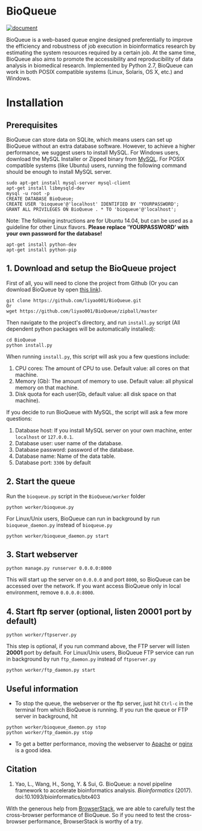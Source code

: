 # BioQueue
[![document](https://readthedocs.org/projects/bioqueue/badge/?version=latest "document")](https://bioqueue.readthedocs.io/en/latest/?badge=latest)

BioQueue is a web-based queue engine designed preferentially to improve the efficiency and robustness of job execution in bioinformatics research by estimating the system resources required by a certain job. At the same time, BioQueue also aims to promote the accessibility and reproducibility of data analysis in biomedical research. Implemented by Python 2.7, BioQueue can work in both POSIX compatible systems (Linux, Solaris, OS X, etc.) and Windows.
# Installation
## Prerequisites
BioQueue can store data on SQLite, which means users can set up BioQueue without an extra database software. However, to achieve a higher performance, we suggest users to install MySQL. For Windows users, download the MySQL Installer or Zipped binary from [MySQL](http://www.mysql.com/downloads/). For POSIX compatible systems (like Ubuntu) users, running the following command should be enough to install MySQL server.
```
sudo apt-get install mysql-server mysql-client
apt-get install libmysqld-dev
mysql -u root -p
CREATE DATABASE BioQueue;
CREATE USER 'bioqueue'@'localhost' IDENTIFIED BY 'YOURPASSWORD';
GRANT ALL PRIVILEGES ON BioQueue . * TO 'bioqueue'@'localhost';
```
Note: The following instructions are for Ubuntu 14.04, but can be used as a guideline for other Linux flavors. **Please replace 'YOURPASSWORD' with your own password for the database!**
```
apt-get install python-dev
apt-get install python-pip
```
## 1. Download and setup the BioQueue project
First of all, you will need to clone the project from Github (Or you can download BioQueue by open [this link](https://github.com/liyao001/BioQueue/zipball/master)).
```
git clone https://github.com/liyao001/BioQueue.git
Or
wget https://github.com/liyao001/BioQueue/zipball/master
```
Then navigate to the project's directory, and run `install.py` script (All dependent python packages will be automatically installed):
```
cd BioQueue
python install.py
```
When running `install.py`, this script will ask you a few questions include:
 1. CPU cores: The amount of CPU to use. Default value: all cores on that machine.
 2. Memory (Gb): The amount of memory to use. Default value: all physical memory on that machine.
 3. Disk quota for each user(Gb, default value: all disk space on that machine).

If you decide to run BioQueue with MySQL, the script will ask a few more questions:
 1. Database host: If you install MySQL server on your own machine, enter `localhost` or `127.0.0.1`.
 2. Database user: user name of the database.
 3. Database password: password of the database.
 4. Database name: Name of the data table.
 5. Database port: `3306` by default

## 2. Start the queue
Run the `bioqueue.py` script in the `BioQueue/worker` folder
```
python worker/bioqueue.py
```
For Linux/Unix users, BioQueue can run in background by run `bioqueue_daemon.py` instead of `bioqueue.py`
```
python worker/bioqueue_daemon.py start
```

## 3. Start webserver
```
python manage.py runserver 0.0.0.0:8000
```
This will start up the server on `0.0.0.0` and port `8000`, so BioQueue can be accessed over the network. If you want access BioQueue only in local environment, remove `0.0.0.0:8000`.
## 4. Start ftp server (optional, listen 20001 port by default)
```
python worker/ftpserver.py
```
This step is optional, if you run command above, the FTP server will listen **20001** port by default. For Linux/Unix users, BioQueue FTP service can run in background by run `ftp_daemon.py` instead of `ftpserver.py`
```
python worker/ftp_daemon.py start
```

## Useful information
* To stop the queue, the webserver or the ftp server, just hit `Ctrl-c` in the terminal from which BioQueue is running. If you run the queue or FTP server in background, hit
```
python worker/bioqueue_daemon.py stop
python worker/ftp_daemon.py stop
```

* To get a better performance, moving the webserver to [Apache](http://bioqueue.readthedocs.io/en/latest/faq.html#use-bioqueue-with-apache-in-production-environment) or [nginx](https://nginx.org) is a good idea.

## Citation
1.	Yao, L., Wang, H., Song, Y. & Sui, G. BioQueue: a novel pipeline framework to accelerate bioinformatics analysis. *Bioinformatics* (2017). doi:10.1093/bioinformatics/btx403

With the generous help from [BrowserStack](https://www.browserstack.com), we are able to carefully test the cross-browser performance of BioQueue. So if you need to test the cross-browser performance, BrowserStack is worthy of a try.